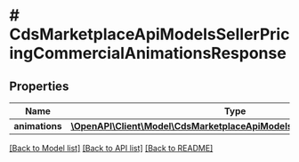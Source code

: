 # # CdsMarketplaceApiModelsSellerPricingCommercialAnimationsResponse

## Properties

Name | Type | Description | Notes
------------ | ------------- | ------------- | -------------
**animations** | [**\OpenAPI\Client\Model\CdsMarketplaceApiModelsSellerPricingAnimation[]**](CdsMarketplaceApiModelsSellerPricingAnimation.md) |  | [optional]

[[Back to Model list]](../../README.md#models) [[Back to API list]](../../README.md#endpoints) [[Back to README]](../../README.md)
